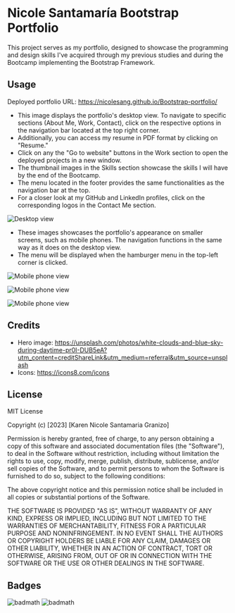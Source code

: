 # Nicole Santamaría Bootstrap Portfolio

This project serves as my portfolio, designed to showcase the programming and design skills I've acquired through my previous studies and during the Bootcamp implementing the Bootstrap Framework.


## Usage

Deployed portfolio URL: https://nicolesang.github.io/Bootstrap-portfolio/

- This image displays the portfolio's desktop view. To navigate to specific sections (About Me, Work, Contact), click on the respective options in the navigation bar located at the top right corner. 
- Additionally, you can access my resume in PDF format by clicking on "Resume." 
- Click on any the "Go to website" buttons in the Work section to open the deployed projects in a new window.
- The thumbnail images in the Skills section showcase the skills I will have by the end of the Bootcamp.
- The menu located in the footer provides the same functionalities as the navigation bar at the top.
- For a closer look at my GitHub and LinkedIn profiles, click on the corresponding logos in the Contact Me section.

![Desktop view](assets/images/Boostrap-portfolio-desktop.png)

- These images showcases the portfolio's appearance on smaller screens, such as mobile phones. The navigation functions in the same way as it does on the desktop view.
- The menu will be displayed when the hamburger menu in the top-left corner is clicked.

![Mobile phone view](assets/images/mobile-about.jpeg)

![Mobile phone view](assets/images/mobile-work.jpeg)

![Mobile phone view](assets/images/mobile-skills-contact.jpeg)



## Credits

- Hero image: https://unsplash.com/photos/white-clouds-and-blue-sky-during-daytime-pr0I-DUB5eA?utm_content=creditShareLink&utm_medium=referral&utm_source=unsplash
- Icons: https://icons8.com/icons


## License
MIT License

Copyright (c) [2023] [Karen Nicole Santamaria Granizo]

Permission is hereby granted, free of charge, to any person obtaining a copy
of this software and associated documentation files (the "Software"), to deal
in the Software without restriction, including without limitation the rights
to use, copy, modify, merge, publish, distribute, sublicense, and/or sell
copies of the Software, and to permit persons to whom the Software is
furnished to do so, subject to the following conditions:

The above copyright notice and this permission notice shall be included in all
copies or substantial portions of the Software.

THE SOFTWARE IS PROVIDED "AS IS", WITHOUT WARRANTY OF ANY KIND, EXPRESS OR
IMPLIED, INCLUDING BUT NOT LIMITED TO THE WARRANTIES OF MERCHANTABILITY,
FITNESS FOR A PARTICULAR PURPOSE AND NONINFRINGEMENT. IN NO EVENT SHALL THE
AUTHORS OR COPYRIGHT HOLDERS BE LIABLE FOR ANY CLAIM, DAMAGES OR OTHER
LIABILITY, WHETHER IN AN ACTION OF CONTRACT, TORT OR OTHERWISE, ARISING FROM,
OUT OF OR IN CONNECTION WITH THE SOFTWARE OR THE USE OR OTHER DEALINGS IN THE
SOFTWARE.

## Badges

![badmath](https://img.shields.io/badge/HTML-85.5-blue)
![badmath](https://img.shields.io/badge/CSS-14.5-purple)
